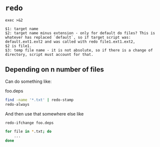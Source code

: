 # `redo`

```
exec >&2
```

```
$1: target name
$2: target name minus extension - only for default do files? This is
whatever has replaced `default`, so if target script was:
default.ext1.ext2 and was called with redo file1.ext1.ext2,
$2 is file1.
$3: temp file name - it is not absolute, so if there is a change of
directory, script must account for that.
```

## Depending on n number of files

Can do something like:

foo.deps
```sh
find -name '*.txt' | redo-stamp
redo-always
```

And then use that somewhere else like

```sh
redo-ifchange foo.deps

for file in *.txt; do
    ...
done
```
